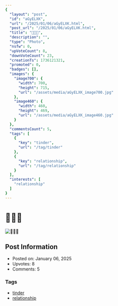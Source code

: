 ```yaml
---
{
  "layout": "post",
  "id": "aGyELXK",
  "url": "/2025/01/06/aGyELXK.html",
  "post_url": "/2025/01/06/aGyELXK.html",
  "title": "🌽🌽🌽",
  "description": "",
  "type": "Photo",
  "nsfw": 0,
  "upVoteCount": 8,
  "downVoteCount": 23,
  "creationTs": 1736121321,
  "promoted": 0,
  "badges": [],
  "images": {
    "image700": {
      "width": 700,
      "height": 715,
      "url": "/assets/media/aGyELXK_image700.jpg"
    },
    "image460": {
      "width": 460,
      "height": 469,
      "url": "/assets/media/aGyELXK_image460.jpg"
    }
  },
  "commentsCount": 5,
  "tags": [
    {
      "key": "tinder",
      "url": "/tag/tinder"
    },
    {
      "key": "relationship",
      "url": "/tag/relationship"
    }
  ],
  "interests": [
    "relationship"
  ]
}
---
```


# 🌽🌽🌽

![🌽🌽🌽](/assets/media/aGyELXK_image700.jpg)

## Post Information

- Posted on: January 06, 2025
- Upvotes: 8
- Comments: 5

### Tags

- [tinder](/tag/tinder)
- [relationship](/tag/relationship)
